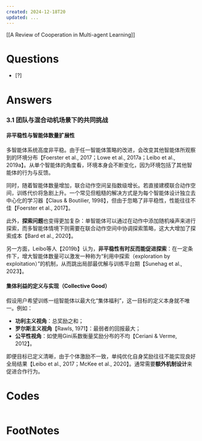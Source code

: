 ```yaml
---
created: 2024-12-18T20
updated: ...
---
```

[[A Review of Cooperation in Multi-agent Learning]]

# Questions

- [?] 


# Answers
### 3.1 团队与混合动机场景下的共同挑战

#### 非平稳性与智能体数量扩展性

多智能体系统高度非平稳。由于任一智能体策略的改进，会改变其他智能体所观察到的环境分布【Foerster et al., 2017；Lowe et al., 2017a；Leibo et al., 2019a】。从单个智能体的角度看，环境本身会不断变化，因为环境包括了其他智能体的行为与反馈。

同时，随着智能体数量增加，联合动作空间呈指数级增长。若直接建模联合动作空间，训练代价将急剧上升。一个常见但粗糙的解决方式是为每个智能体设计独立去中心化的学习器【Claus & Boutilier, 1998】，但由于忽略了非平稳性，性能往往不佳【Foerster et al., 2017】。

此外，**探索问题**也变得更加复杂：单智能体可以通过在动作中添加随机噪声来进行探索，而多智能体情境下则需要在联合动作空间中协调探索策略，这大大增加了探索成本【Bard et al., 2020】。

另一方面，Leibo等人【2019b】认为，**非平稳性有时反而能促进探索**：在一定条件下，增大智能体数量可以激发一种称为“利用中探索（exploration by exploitation）”的机制，从而跳出局部最优解与训练平台期【Sunehag et al., 2023】。



#### 集体利益的定义与实现（Collective Good）

假设用户希望训练一组智能体以最大化“集体福利”，这一目标的定义本身就不唯一。例如：

* **功利主义视角**：总奖励之和；
* **罗尔斯主义视角**【Rawls, 1971】：最弱者的回报最大；
* **公平性视角**：如使用Gini系数衡量奖励分布的不均【Ceriani & Verme, 2012】。

即便目标已定义清晰，由于个体激励不一致，单纯优化自身奖励往往不能实现良好全局结果【Leibo et al., 2017；McKee et al., 2020】。通常需要**额外机制设计**来促进合作行为。


# Codes

```python

```


# FootNotes
